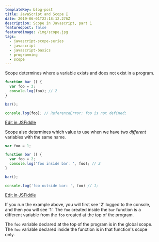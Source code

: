 ```yaml
---
templateKey: blog-post
title: JavaScript and Scope I
date: 2019-06-01T22:18:12.276Z
description: Scope in Javascript, part 1
featuredpost: false
featuredimage: /img/scope.jpg
tags:
  - javascript-scope-series
  - javascript
  - javascript-basics
  - programming
  - scope
---
```

Scope determines where a variable exists and does not exist in a program.

```js
function bar () {
  var foo = 2;
  console.log(foo); // 2
}

bar();

console.log(foo); // ReferenceError: foo is not defined;
```
<div class="jsfiddle-link">
  <a href="https://jsfiddle.net/tchaffee/L4h60y79/6/" target="_blank">Edit in JSFiddle</a>
</div>


Scope also determines which value to use when we have two *different* variables with the same name.

```js
var foo = 1;

function bar () {
  var foo = 2;
  console.log('foo inside bar: ', foo); // 2
}

bar();

console.log('foo outside bar: ', foo) // 1;
```
<div class="jsfiddle-link">
<a href="https://jsfiddle.net/tchaffee/0oy9jc1n/2/" target="_blank">Edit in JSFiddle</a>
</div>

If you run the example above, you will first see '2' logged to the console, and then you will see '1'. The `foo` created inside the `bar` function is a different variable from the `foo` created at the top of the program.

The `foo` variable declared at the top of the program is in the global scope. The `foo` variable declared inside the function is in that function's scope only.


